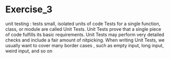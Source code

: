 # Exercise_3
unit testing : tests small, isolated units of code
Tests for a single function, class, or module are called Unit Tests. Unit Tests prove that a single piece of code fulfills its basic requirements. Unit Tests may perform very detailed checks and include a fair amount of nitpicking. When writing Unit Tests, we usually want to cover many border cases , such as empty input, long input, weird input, and so on

